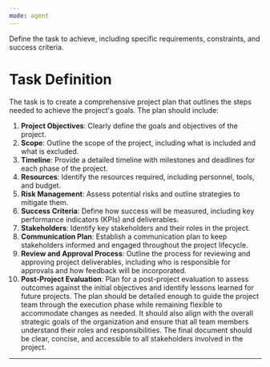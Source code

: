```yaml
---
mode: agent
---
```


Define the task to achieve, including specific requirements, constraints, and success criteria.

# Task Definition

The task is to create a comprehensive project plan that outlines the steps needed to achieve the
project's goals. The plan should include:

1. **Project Objectives**: Clearly define the goals and objectives of the project.
2. **Scope**: Outline the scope of the project, including what is included and what is excluded.
3. **Timeline**: Provide a detailed timeline with milestones and deadlines for each phase of the
   project.
4. **Resources**: Identify the resources required, including personnel, tools, and budget.
5. **Risk Management**: Assess potential risks and outline strategies to mitigate them.
6. **Success Criteria**: Define how success will be measured, including key performance indicators
   (KPIs) and deliverables.
7. **Stakeholders**: Identify key stakeholders and their roles in the project.
8. **Communication Plan**: Establish a communication plan to keep stakeholders informed and engaged
   throughout the project lifecycle.
9. **Review and Approval Process**: Outline the process for reviewing and approving project
   deliverables, including who is responsible for approvals and how feedback will be incorporated.
10. **Post-Project Evaluation**: Plan for a post-project evaluation to assess outcomes against the
    initial objectives and identify lessons learned for future projects. The plan should be detailed
    enough to guide the project team through the execution phase while remaining flexible to
    accommodate changes as needed. It should also align with the overall strategic goals of the
    organization and ensure that all team members understand their roles and responsibilities. The
    final document should be clear, concise, and accessible to all stakeholders involved in the
    project.

---
